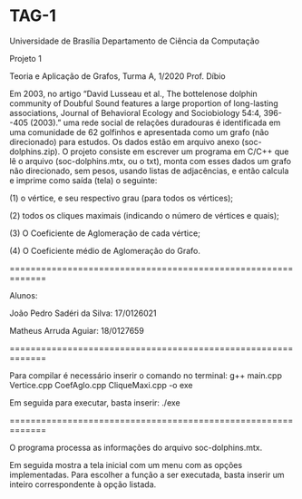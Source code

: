# TAG-1
Universidade de Brasília
Departamento de Ciência da Computação

Projeto 1

Teoria e Aplicação de Grafos, Turma A, 1/2020
Prof. Díbio

Em 2003, no artigo “David Lusseau et al., The bottelenose dolphin community of Doubful Sound
features a large proportion of long-lasting associations, Journal of Behavioral Ecology and
Sociobiology 54:4, 396--405 (2003).” uma rede social de relações duradouras é identificada em uma
comunidade de 62 golfinhos e apresentada como um grafo (não direcionado) para estudos. Os dados
estão em arquivo anexo (soc-dolphins.zip). O projeto consiste em escrever um programa em C/C++
que lê o arquivo (soc-dolphins.mtx, ou o txt), monta com esses dados um grafo não direcionado, sem
pesos, usando listas de adjacências, e então calcula e imprime como saída (tela) o seguinte:

(1) o vértice, e seu respectivo grau (para todos os vértices);

(2) todos os cliques maximais (indicando o número de vértices e quais);

(3) O Coeficiente de Aglomeração de cada vértice;

(4) O Coeficiente médio de Aglomeração do Grafo.

=============================================================

Alunos:

João Pedro Sadéri da Silva: 17/0126021

Matheus Arruda Aguiar: 18/0127659

=============================================================

Para compilar é necessário inserir o comando no terminal:
g++ main.cpp Vertice.cpp CoefAglo.cpp CliqueMaxi.cpp -o exe

Em seguida para executar, basta inserir:
./exe

=============================================================

O programa processa as informações do arquivo
soc-dolphins.mtx.

Em seguida mostra a tela inicial com um menu com as opções implementadas.
Para escolher a função a ser executada, basta inserir
um inteiro correspondente à opção listada.
